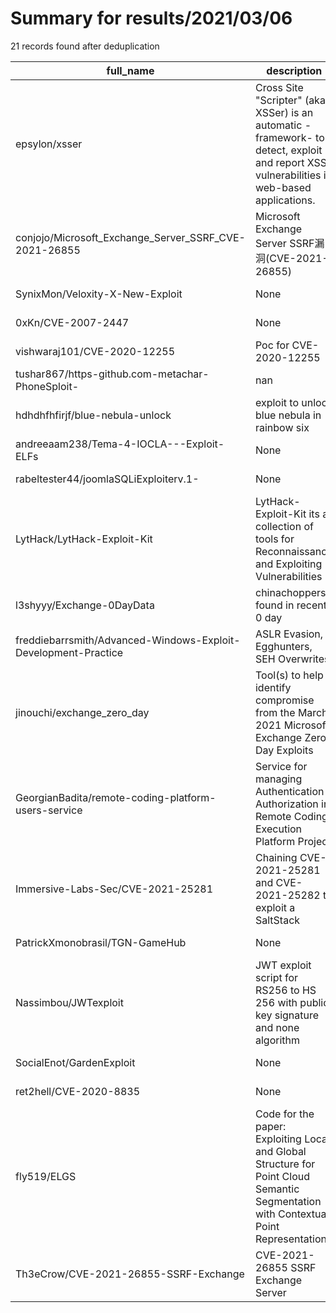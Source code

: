 
# Summary for results/2021/03/06
    
21 records found after deduplication

| full_name | description | html_url | matched_list | matched_count | pushed_at | size | stargazers_count | language | forks_count |
|----------------------------------------------------------------|--------------------------------------------------------------------------------------------------------------------------------------------|-----------------------------------------------------------------------------------|---------------------------|-----------------|---------------------------|--------|--------------------|------------|---------------|
| epsylon/xsser | Cross Site "Scripter" (aka XSSer) is an automatic -framework- to detect, exploit and report XSS vulnerabilities in web-based applications. | https://github.com/epsylon/xsser | ['exploit'] | 1 | 2021-03-06 20:11:46+00:00 | 17716 | 671 | Python | 181 |
| conjojo/Microsoft_Exchange_Server_SSRF_CVE-2021-26855 | Microsoft Exchange Server SSRF漏洞(CVE-2021-26855) | https://github.com/conjojo/Microsoft_Exchange_Server_SSRF_CVE-2021-26855 | ['cve-2'] | 1 | 2021-03-06 10:34:49+00:00 | 127 | 38 | Python | 9 |
| SynixMon/Veloxity-X-New-Exploit | None | https://github.com/SynixMon/Veloxity-X-New-Exploit | ['exploit'] | 1 | 2021-03-06 22:18:58+00:00 | 0 | 0 | | 0 |
| 0xKn/CVE-2007-2447 | None | https://github.com/0xKn/CVE-2007-2447 | ['cve-2'] | 1 | 2021-03-06 22:11:39+00:00 | 2 | 0 | Python | 0 |
| vishwaraj101/CVE-2020-12255 | Poc for CVE-2020-12255 | https://github.com/vishwaraj101/CVE-2020-12255 | ['cve poc', 'cve-2'] | 2 | 2021-03-06 20:28:44+00:00 | 0 | 0 | | 0 |
| tushar867/https-github.com-metachar-PhoneSploit- | nan | https://github.com/tushar867/https-github.com-metachar-PhoneSploit- | ['sploit'] | 1 | 2021-03-06 19:31:36+00:00 | 0 | 0 | nan | 0 |
| hdhdhfhfirjf/blue-nebula-unlock | exploit to unlock blue nebula in rainbow six | https://github.com/hdhdhfhfirjf/blue-nebula-unlock | ['exploit'] | 1 | 2021-03-06 16:28:15+00:00 | 3 | 0 | Python | 0 |
| andreeaam238/Tema-4-IOCLA---Exploit-ELFs | None | https://github.com/andreeaam238/Tema-4-IOCLA---Exploit-ELFs | ['exploit'] | 1 | 2021-03-06 14:04:13+00:00 | 8 | 0 | | 0 |
| rabeltester44/joomlaSQLiExploiterv.1- | None | https://github.com/rabeltester44/joomlaSQLiExploiterv.1- | ['exploit'] | 1 | 2021-03-06 11:46:28+00:00 | 2 | 0 | Perl | 0 |
| LytHack/LytHack-Exploit-Kit | LytHack-Exploit-Kit its a collection of tools for Reconnaissance and Exploiting Vulnerabilities | https://github.com/LytHack/LytHack-Exploit-Kit | ['exploit'] | 1 | 2021-03-06 19:41:17+00:00 | 26 | 0 | Python | 0 |
| l3shyyy/Exchange-0DayData | chinachoppers found in recent 0 day | https://github.com/l3shyyy/Exchange-0DayData | ['0day'] | 1 | 2021-03-06 07:26:32+00:00 | 10 | 0 | nan | 0 |
| freddiebarrsmith/Advanced-Windows-Exploit-Development-Practice | ASLR Evasion, Egghunters, SEH Overwrites | https://github.com/freddiebarrsmith/Advanced-Windows-Exploit-Development-Practice | ['exploit'] | 1 | 2021-03-06 11:48:44+00:00 | 8874 | 25 | Python | 3 |
| jinouchi/exchange_zero_day | Tool(s) to help identify compromise from the March 2021 Microsoft Exchange Zero Day Exploits | https://github.com/jinouchi/exchange_zero_day | ['exploit'] | 1 | 2021-03-06 01:12:44+00:00 | 4 | 0 | PowerShell | 1 |
| GeorgianBadita/remote-coding-platform-users-service | Service for managing Authentication / Authorization in Remote Coding Execution Platform Project | https://github.com/GeorgianBadita/remote-coding-platform-users-service | ['remote code execution'] | 1 | 2021-03-06 19:20:27+00:00 | 106 | 1 | TypeScript | 0 |
| Immersive-Labs-Sec/CVE-2021-25281 | Chaining CVE-2021-25281 and CVE-2021-25282 to exploit a SaltStack | https://github.com/Immersive-Labs-Sec/CVE-2021-25281 | ['cve-2', 'exploit'] | 2 | 2021-03-06 12:50:35+00:00 | 4 | 23 | Python | 4 |
| PatrickXmonobrasil/TGN-GameHub | None | https://github.com/PatrickXmonobrasil/TGN-GameHub | ['exploit'] | 1 | 2021-03-06 14:30:09+00:00 | 258 | 0 | Lua | 0 |
| Nassimbou/JWTexploit | JWT exploit script for RS256 to HS 256 with public key signature and none algorithm | https://github.com/Nassimbou/JWTexploit | ['exploit'] | 1 | 2021-03-06 21:16:57+00:00 | 11 | 0 | Python | 0 |
| SocialEnot/GardenExploit | None | https://github.com/SocialEnot/GardenExploit | ['exploit'] | 1 | 2021-03-06 19:58:18+00:00 | 10 | 0 | Python | 0 |
| ret2hell/CVE-2020-8835 | None | https://github.com/ret2hell/CVE-2020-8835 | ['cve-2'] | 1 | 2021-03-06 18:42:44+00:00 | 6 | 14 | C | 7 |
| fly519/ELGS | Code for the paper: Exploiting Local and Global Structure for Point Cloud Semantic Segmentation with Contextual Point Representations | https://github.com/fly519/ELGS | ['exploit'] | 1 | 2021-03-06 16:26:22+00:00 | 26712 | 44 | Python | 10 |
| Th3eCrow/CVE-2021-26855-SSRF-Exchange | CVE-2021-26855 SSRF Exchange Server | https://github.com/Th3eCrow/CVE-2021-26855-SSRF-Exchange | ['cve-2'] | 1 | 2021-03-06 18:57:43+00:00 | 3 | 6 | | 4 |
